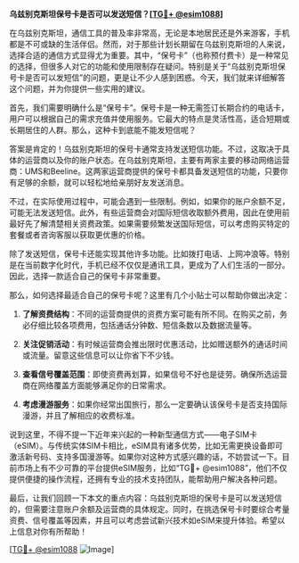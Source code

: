 **乌兹别克斯坦保号卡是否可以发送短信？[[TG💪+ @esim1088](https://t.me/s/esim1088)]**

在乌兹别克斯坦，通信工具的普及率非常高，无论是本地居民还是外来游客，手机都是不可或缺的生活伴侣。然而，对于那些计划长期留在乌兹别克斯坦的人来说，选择合适的通信方式显得尤为重要。其中，“保号卡”（也称预付费卡）是一种常见的选择，但很多人对它的功能和使用限制存在疑问。特别是关于“乌兹别克斯坦保号卡是否可以发短信”的问题，更是让不少人感到困惑。今天，我们就来详细解答这个问题，并为你提供一些实用的建议。

首先，我们需要明确什么是“保号卡”。保号卡是一种无需签订长期合约的电话卡，用户可以根据自己的需求充值并使用服务。它最大的特点是灵活性高，适合短期或长期居住的人群。那么，这种卡到底能不能发短信呢？

答案是肯定的！乌兹别克斯坦的保号卡通常支持发送短信功能。不过，这取决于具体的运营商以及你的账户状态。在乌兹别克斯坦，主要有两家主要的移动网络运营商：UMS和Beeline。这两家运营商提供的保号卡都具备发送短信的功能，只要你有足够的余额，就可以轻松地给亲朋好友发送消息。

不过，在实际使用过程中，可能会遇到一些限制。例如，如果你的账户余额不足，可能无法发送短信。此外，有些运营商会对国际短信收取额外费用，因此在使用前最好先了解清楚相关资费政策。如果需要频繁发送国际短信，可以考虑购买特定的套餐或者咨询客服以获取更优惠的价格。

除了发送短信，保号卡还能实现其他许多功能。比如拨打电话、上网冲浪等。特别是在当前数字化时代，手机已经不仅仅是通讯工具，更成为了人们生活的一部分。因此，选择一款适合自己的保号卡非常重要。

那么，如何选择最适合自己的保号卡呢？这里有几个小贴士可以帮助你做出决定：

1. **了解资费结构**：不同的运营商提供的资费方案可能有所不同。在购买之前，务必仔细比较各项费用，包括通话分钟数、短信条数以及数据流量等。
   
2. **关注促销活动**：有时候运营商会推出限时优惠活动，比如赠送额外的通话时间或流量。留意这些信息可以让你省下不少钱。
   
3. **查看信号覆盖范围**：即使资费再划算，如果信号不好也是徒劳。确保所选运营商在网络覆盖方面能够满足你的日常需求。
   
4. **考虑漫游服务**：如果你经常出国旅行，那么一定要确认该保号卡是否支持国际漫游，并且了解相应的收费标准。

说到这里，不得不提一下近年来兴起的一种新型通信方式——电子SIM卡（eSIM）。与传统实体SIM卡相比，eSIM具有诸多优势，比如无需更换设备即可激活新号码、支持多国漫游等。如果你对这种方式感兴趣的话，不妨尝试一下。目前市场上有不少可靠的平台提供eSIM服务，比如“TG💪+ @esim1088”，他们不仅提供便捷的操作流程，还拥有专业的技术支持团队，能帮助用户解决各种问题。

最后，让我们回顾一下本文的重点内容：乌兹别克斯坦的保号卡是可以发送短信的，但需要注意账户余额及运营商的具体规定。同时，在挑选保号卡时要综合考量资费、信号覆盖等因素，并且可以考虑尝试新兴技术如eSIM来提升体验。希望以上信息对你有所帮助！

[[TG💪+ @esim1088](https://t.me/s/esim1088) ![Image](https://i.postimg.cc/4NQfJmqS/Snipaste-2025-05-13-00-14-12.png)]